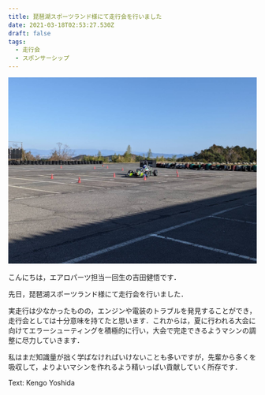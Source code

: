 ```yaml
---
title: 琵琶湖スポーツランド様にて走行会を行いました
date: 2021-03-18T02:53:27.530Z
draft: false
tags:
  - 走行会
  - スポンサーシップ
---
```

![](s__29360132.jpg)

こんにちは，エアロパーツ担当一回生の吉田健悟です．

先日，琵琶湖スポーツランド様にて走行会を行いました．

実走行は少なかったものの，エンジンや電装のトラブルを発見することができ，走行会としては十分意味を持てたと思います．これからは，夏に行われる大会に向けてエラーシューティングを積極的に行い，大会で完走できるようマシンの調整に尽力していきます．

私はまだ知識量が拙く学ばなければいけないことも多いですが，先輩から多くを吸収して，よりよいマシンを作れるよう精いっぱい貢献していく所存です．

Text: Kengo Yoshida